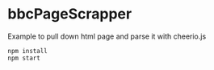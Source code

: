 # bbcPageScrapper
Example to pull down html page and parse it with cheerio.js

    npm install
    npm start
